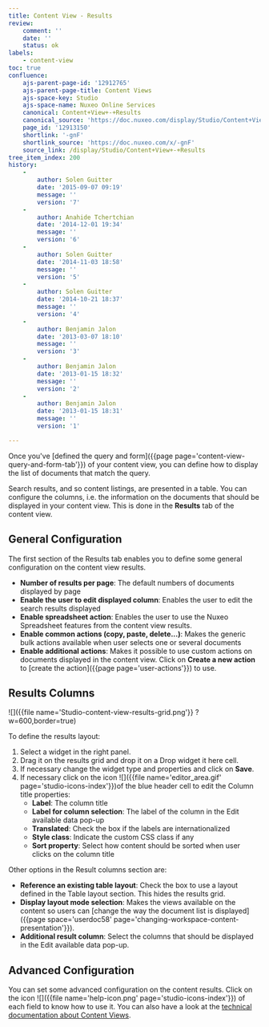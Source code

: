 ```yaml
---
title: Content View - Results
review:
    comment: ''
    date: ''
    status: ok
labels:
    - content-view
toc: true
confluence:
    ajs-parent-page-id: '12912765'
    ajs-parent-page-title: Content Views
    ajs-space-key: Studio
    ajs-space-name: Nuxeo Online Services
    canonical: Content+View+-+Results
    canonical_source: 'https://doc.nuxeo.com/display/Studio/Content+View+-+Results'
    page_id: '12913150'
    shortlink: '-gnF'
    shortlink_source: 'https://doc.nuxeo.com/x/-gnF'
    source_link: /display/Studio/Content+View+-+Results
tree_item_index: 200
history:
    -
        author: Solen Guitter
        date: '2015-09-07 09:19'
        message: ''
        version: '7'
    -
        author: Anahide Tchertchian
        date: '2014-12-01 19:34'
        message: ''
        version: '6'
    -
        author: Solen Guitter
        date: '2014-11-03 18:58'
        message: ''
        version: '5'
    -
        author: Solen Guitter
        date: '2014-10-21 18:37'
        message: ''
        version: '4'
    -
        author: Benjamin Jalon
        date: '2013-03-07 18:10'
        message: ''
        version: '3'
    -
        author: Benjamin Jalon
        date: '2013-01-15 18:32'
        message: ''
        version: '2'
    -
        author: Benjamin Jalon
        date: '2013-01-15 18:31'
        message: ''
        version: '1'

---
```

Once you've [defined the query and form]({{page page='content-view-query-and-form-tab'}})&nbsp;of your content view, you can define how to display the list of documents that match the query.

Search results, and so content listings, are presented in a table. You can configure the columns, i.e. the information on the documents that should be displayed in your content view. This is done in the **Results** tab of the content view.

## General Configuration

The first section of the Results tab enables you to define some general configuration on the content view results.

*   **Number of results per page**: The default numbers of documents displayed by page
*   **Enable the user to edit displayed column**: Enables the user to edit the search results displayed
*   **Enable spreadsheet action**: Enables the user to use the Nuxeo Spreadsheet features from the content view results.
*   **Enable common actions (copy, paste, delete...)**: Makes the generic bulk actions available when user selects one or several documents
*   **Enable additional actions**: Makes it possible to use custom actions on documents displayed in the content view. Click on **Create a new action** to [create the action]({{page page='user-actions'}}) to use.

## Results Columns

![]({{file name='Studio-content-view-results-grid.png'}} ?w=600,border=true)

To define the results layout:

1.  Select a widget in the right panel.
2.  Drag it on the results grid and drop it on a Drop widget it here cell.
3.  If necessary change the widget type and properties and click on **Save**.
4.  If necessary click on the icon ![]({{file name='editor_area.gif' page='studio-icons-index'}})of the blue header cell to edit the Column title properties:
    *   **Label**: The column title
    *   **Label for column selection**: The label of the column in the Edit available data pop-up
    *   **Translated**: Check the box if the labels are internationalized
    *   **Style class**: Indicate the custom CSS class if any
    *   **Sort property**: Select how content should be sorted when user clicks on the column title

Other options in the Result columns section are:

*   **Reference an existing table layout**: Check the box to use a layout defined in the Table layout section. This hides the results grid.
*   **Display layout mode selection**: Makes the views available on the content so users can [change the way the document list is displayed]({{page space='userdoc58' page='changing-workspace-content-presentation'}}).
*   **Additional result column**: Select the columns that should be displayed in the Edit available data pop-up.

## Advanced Configuration

You can set some advanced configuration on the content results. Click on the icon ![]({{file name='help-icon.png' page='studio-icons-index'}}) of each field to know how to use it. You can also have a look at the [technical documentation about Content Views](http://doc.nuxeo.com/x/FQ4z).
